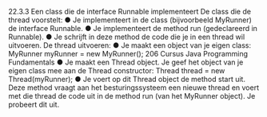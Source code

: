 22.3.3 Een class die de interface Runnable implementeert
De class die de thread voorstelt:
● Je implementeert in de class (bijvoorbeeld MyRunner) de interface Runnable.
● Je implementeert de method run (gedeclareerd in Runnable).
● Je schrijft in deze method de code die je in een thread wil uitvoeren.
De thread uitvoeren:
● Je maakt een object van je eigen class: MyRunner myRunner = new MyRunner();
206
Cursus Java Programming Fundamentals
● Je maakt een Thread object. Je geef het object van je eigen class mee aan de Thread constructor:
Thread thread = new Thread(myRunner);
● Je voert op dit Thread object de method start uit. Deze method vraagt aan het
besturingssysteem een nieuwe thread en voert met die thread de code uit in de method run
(van het MyRunner object).
Je probeert dit uit.